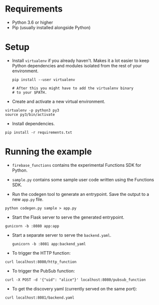 # Requirements

* Python 3.6 or higher
* Pip (usually installed alongside Python)

# Setup

* Install `virtualenv` if you already haven't. Makes it a lot easier to keep
  Python dependencies and modules isolated from the rest of your environment.

  ```
  pip install --user virtualenv

  # After this you might have to add the virtualenv binary
  # to your $PATH.
  ```

* Create and activate a new virtual environment.

 ```
 virtualenv -p python3 py3
 source py3/bin/activate
 ```

* Install dependencies.

 ```
 pip install -r requirements.txt
 ```

# Running the example

* `firebase_functions` contains the experimental Functions SDK for Python.

* `sample.py` contains some sample user code written using the Functions SDK.

* Run the codegen tool to generate an entrypoint. Save the output to a new
  `app.py` file.

 ```
 python codegen.py sample > app.py
 ```

 * Start the Flask server to serve the generated entrypoint.

  ```
  gunicorn -b :8080 app:app
  ```

* Start a separate server to serve the `backend.yaml`.

  ```
  gunicorn -b :8081 app:backend_yaml
  ```

* To trigger the HTTP function:

 ```
 curl localhost:8080/http_function
 ```

* To trigger the PubSub function:

 ```
 curl -X POST -d '{"uid": "alice"}' localhost:8080/pubsub_function
 ```

* To get the discovery yaml (currently served on the same port):

 ```
 curl localhost:8081/backend.yaml
 ```
